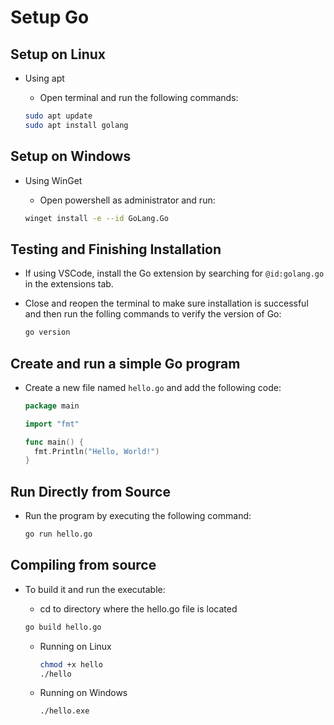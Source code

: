 # Setup Go

## Setup on Linux

- Using apt

  - Open terminal and run the following commands:

  ```bash
  sudo apt update
  sudo apt install golang
  ```

## Setup on Windows

- Using WinGet

  - Open powershell as administrator and run:
  
  ```bash
  winget install -e --id GoLang.Go
  ```

## Testing and Finishing Installation

- If using VSCode, install the Go extension by searching for `@id:golang.go` in the extensions tab.

- Close and reopen the terminal to make sure installation is successful and then run the folling commands to verify the version of Go:

  ```bash
  go version
  ```

## Create and run a simple Go program

- Create a new file named `hello.go` and add the following code:

  ```go
  package main

  import "fmt"

  func main() {
    fmt.Println("Hello, World!")
  }
  ```

## Run Directly from Source

- Run the program by executing the following command:

  ```bash
  go run hello.go
  ```

## Compiling from source

- To build it and run the executable:

  - cd to directory where the hello.go file is located

  ```bash
  go build hello.go
  ```

  - Running on Linux
  
    ```bash
    chmod +x hello
    ./hello
    ```
  
  - Running on Windows
  
    ```bash
    ./hello.exe
    ```
